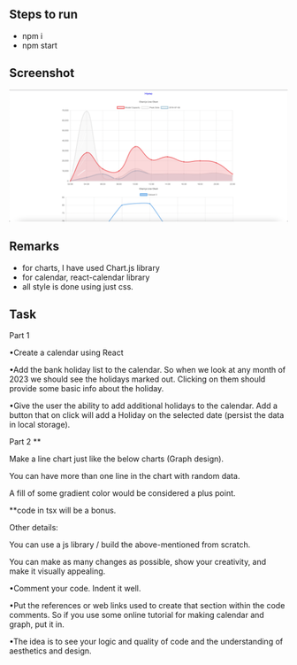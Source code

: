 ## Steps to run   
- npm i
- npm start

## Screenshot   
![screenshot](./src/images/Screenshot%202023-10-31%20at%207.39.38%20PM.png)

## Remarks   
- for charts, I have used Chart.js library   
- for calendar, react-calendar library   
- all style is done using just css. 

## Task    
Part 1

•Create a calendar using React

•Add the bank holiday list to the calendar. So when we look at any month of 2023 we should see the holidays marked out. Clicking on them should provide some basic info about the holiday.

•Give the user the ability to add additional holidays to the calendar. Add a button that on click will add a Holiday on the selected date (persist the data in local storage).

 

Part 2 **

Make a line chart just like the below charts (Graph design).

You can have more than one line in the chart with random data.

A fill of some gradient color would be considered a plus point.

**code in tsx will be a bonus.

 

Other details:

You can use a js library / build the above-mentioned from scratch.

You can make as many changes as possible, show your creativity, and make it visually appealing.

•Comment your code. Indent it well.

•Put the references or web links used to create that section within the code comments. So if you use some online tutorial for making calendar and graph, put it in.

•The idea is to see your logic and quality of code and the understanding of aesthetics and design.